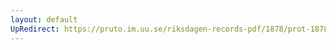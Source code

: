 ```yaml
---
layout: default
UpRedirect: https://pruto.im.uu.se/riksdagen-records-pdf/1878/prot-1878--fk--025.pdf
---
```

